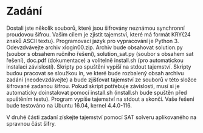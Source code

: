 # Zadání

Dostali jste několik souborů, které jsou šifrovány neznámou synchronní proudovou šifrou. Vašim cílem je zjistit tajemství, 
které má formát KRY{24 znaků ASCII textu}. Programovací jazyk pro vypracování je Python 3. Odevzdvávejte archiv xlogin00.zip. 
Archiv bude obsahovat solution.py (soubor s obsahem ručního řešení), solution_sat.py (soubor s obsahem sat řešení), 
doc.pdf (dokumentace) a volitelně install.sh (pro automatickou instalaci závislostí). Skripty po spuštění vypíší na 
stdout tajemství. Skripty budou pracovat se sloužkou in, ve které bude rozbalený obsah archivu zadání (neodevzdávejte) 
a bude zjišťovat tajemství ze souborů v této složce šifrované zadanou šifrou. Pokud skript potřebuje závislosti, musí si je 
automaticky doinstalovat pomocí install.sh (install.sh bude spuštěn před spuštěním testu). Program vypíše tajemství na stdout 
a skončí. Vaše řešení bude testováno na Ubuntu 16.04, kernel 4.4.0-116.

V druhé části zadaní získejte tajemství pomocí SAT solveru aplikovaného na spravnou část šifry.
